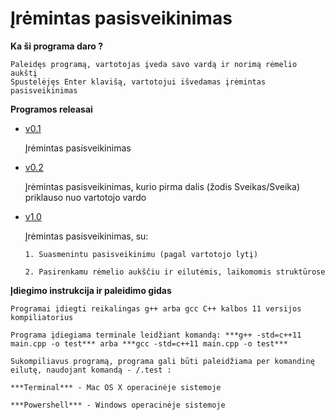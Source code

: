 # Įrėmintas pasisveikinimas

**Ka ši programa daro ?**

    Paleidęs programą, vartotojas įveda savo vardą ir norimą rėmelio aukštį
    Spustelėjęs Enter klavišą, vartotojui išvedamas įrėmintas pasisveikinimas

**Programos releasai**

* [v0.1](../objProg_pirmUzd/v0.1)

    Įrėmintas pasisveikinimas

* [v0.2](../objProg_pirmUzd/v0.2)

    Įrėmintas pasisveikinimas, kurio pirma dalis (žodis Sveikas/Sveika) priklauso nuo vartotojo vardo

* [v1.0](../objProg_pirmUzd/v1.0)

    Įrėmintas pasisveikinimas, su:
    
      1. Suasmenintu pasisveikinimu (pagal vartotojo lytį)
      
      2. Pasirenkamu rėmelio aukščiu ir eilutėmis, laikomomis struktūrose
      
**Įdiegimo instrukcija ir paleidimo gidas**

    Programai įdiegti reikalingas g++ arba gcc C++ kalbos 11 versijos kompiliatorius

    Programa įdiegiama terminale leidžiant komandą: ***g++ -std=c++11 main.cpp -o test*** arba ***gcc -std=c++11 main.cpp -o test***

    Sukompiliavus programą, programa gali būti paleidžiama per komandinę eilutę, naudojant komandą - /.test :

    ***Terminal*** - Mac OS X operacinėje sistemoje

    ***Powershell*** - Windows operacinėje sistemoje

